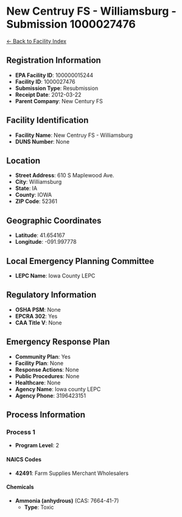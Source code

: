# New Centruy FS   -  Williamsburg - Submission 1000027476

[← Back to Facility Index](../index.md)

## Registration Information

- **EPA Facility ID**: 100000015244
- **Facility ID**: 1000027476
- **Submission Type**: Resubmission
- **Receipt Date**: 2012-03-22
- **Parent Company**: New Century FS 

## Facility Identification

- **Facility Name**: New Centruy FS   -  Williamsburg
- **DUNS Number**: None

## Location

- **Street Address**: 610 S Maplewood Ave.
- **City**: Williamsburg
- **State**: IA
- **County**: IOWA
- **ZIP Code**: 52361

## Geographic Coordinates

- **Latitude**: 41.654167
- **Longitude**: -091.997778

## Local Emergency Planning Committee

- **LEPC Name**: Iowa County LEPC

## Regulatory Information

- **OSHA PSM**: None
- **EPCRA 302**: Yes
- **CAA Title V**: None

## Emergency Response Plan

- **Community Plan**: Yes
- **Facility Plan**: None
- **Response Actions**: None
- **Public Procedures**: None
- **Healthcare**: None
- **Agency Name**: Iowa county LEPC
- **Agency Phone**: 3196423151

## Process Information

### Process 1

- **Program Level**: 2

#### NAICS Codes

- **42491**: Farm Supplies Merchant Wholesalers 

#### Chemicals

- **Ammonia (anhydrous)** (CAS: 7664-41-7)
  - **Type**: Toxic

